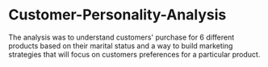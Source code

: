 # Customer-Personality-Analysis
The analysis was to understand customers' purchase for 6 different products based on their marital status and a way to build marketing strategies that will focus on customers preferences for a particular product.
